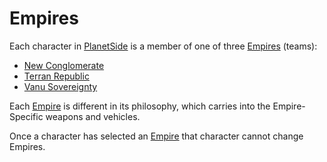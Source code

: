 # Empires

Each character in [PlanetSide](../PlanetSide.md) is a member of one of three
[Empires](Empires.md) (teams):

- [New Conglomerate](../factions/New_Conglomerate.md)
- [Terran Republic](../factions/Terran_Republic.md)
- [Vanu Sovereignty](../factions/Vanu_Sovereignty.md)

Each [Empire](Empires.md) is different in its philosophy, which carries into the
Empire-Specific weapons and vehicles.

Once a character has selected an [Empire](Empires.md) that character cannot
change Empires.
